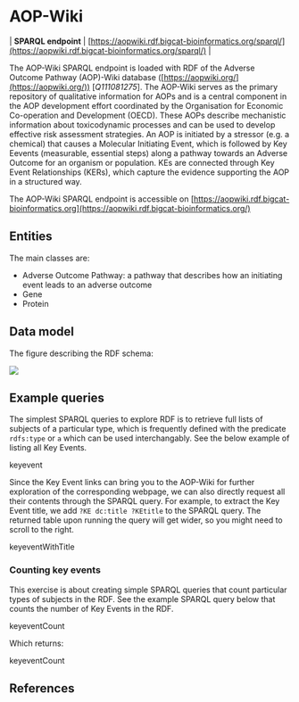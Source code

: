 # AOP-Wiki

| **SPARQL endpoint** | [https://aopwiki.rdf.bigcat-bioinformatics.org/sparql/](https://aopwiki.rdf.bigcat-bioinformatics.org/sparql/) |

The <topic>AOP-Wiki</topic> SPARQL endpoint is loaded with RDF of the
<topic>Adverse Outcome Pathway</topic> (AOP)-Wiki database
([https://aopwiki.org/](https://aopwiki.org/))  [<cite>Q111081275</cite>]. The AOP-Wiki serves as the primary repository of qualitative information
for AOPs and is a central component in the AOP development effort coordinated by the Organisation
for Economic Co-operation and Development (OECD). These AOPs describe mechanistic information about
toxicodynamic processes and can be used to develop effective risk assessment strategies. An AOP
is initiated by a stressor (e.g. a chemical) that causes a <topic>Molecular Initiating Event</topic>, which is
followed by <topic>Key Eevent</topic>s (measurable, essential steps) along a pathway towards an Adverse Outcome
for an organism or population. KEs are connected through Key Event Relationships (KERs), which
capture the evidence supporting the AOP in a structured way. 

The AOP-Wiki SPARQL endpoint is accessible on [https://aopwiki.rdf.bigcat-bioinformatics.org](https://aopwiki.rdf.bigcat-bioinformatics.org/)

## Entities

The main classes are:

* Adverse Outcome Pathway: a pathway that describes how an initiating event leads to an adverse outcome
* Gene
* Protein 

## Data model

The figure describing the RDF schema:

<img src="images/AOP-Wiki-RDF-simple.png">

## Example queries

The simplest SPARQL queries to explore RDF is to retrieve full lists of subjects of a particular type, which is
frequently defined with the predicate `rdfs:type` or `a` which can be used interchangably. See the below
example of listing all Key Events.

<sparql>keyevent</sparql>

Since the Key Event links can bring you to the AOP-Wiki for further exploration of the corresponding webpage,
we can also directly request all their contents through the SPARQL query. For example, to extract the
Key Event title, we add `?KE dc:title ?KEtitle` to the SPARQL query. The returned table upon running the
query will get wider, so you might need to scroll to the right. 

<sparql>keyeventWithTitle</sparql>

### Counting key events

This exercise is about creating simple SPARQL queries that count particular types of subjects in the
RDF. See the example SPARQL query below that counts the number of Key Events in the RDF.

<sparql>keyeventCount</sparql>

Which returns:

<out>keyeventCount</out>

## References

<references/>
